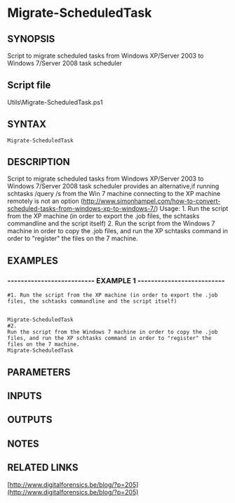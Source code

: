 # Migrate-ScheduledTask

## SYNOPSIS
Script to migrate scheduled tasks from Windows XP/Server 2003 to Windows 7/Server 2008 task scheduler

## Script file
Utils\Migrate-ScheduledTask.ps1

## SYNTAX

```
Migrate-ScheduledTask
```

## DESCRIPTION
Script to migrate scheduled tasks from Windows XP/Server 2003 to Windows 7/Server 2008 task scheduler
provides an alternative,if running schtasks /query /s from the Win 7 machine connecting to the XP machine remotely 
is not an option (http://www.simonhampel.com/how-to-convert-scheduled-tasks-from-windows-xp-to-windows-7/)
Usage:
1.
Run the script from the XP machine (in order to export the .job files, the schtasks commandline and the script itself)
2.
Run the script from the Windows 7 machine in order to copy the .job files, and run the XP schtasks command in order to "register" the files on the 7 machine.

## EXAMPLES

### -------------------------- EXAMPLE 1 --------------------------
```
#1. Run the script from the XP machine (in order to export the .job files, the schtasks commandline and the script itself)


Migrate-ScheduledTask
#2.
Run the script from the Windows 7 machine in order to copy the .job files, and run the XP schtasks command in order to "register" the files on the 7 machine.
Migrate-ScheduledTask
```
## PARAMETERS

## INPUTS

## OUTPUTS

## NOTES

## RELATED LINKS

[http://www.digitalforensics.be/blog/?p=205](http://www.digitalforensics.be/blog/?p=205)



